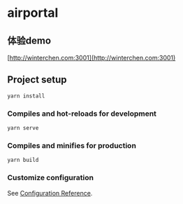 # airportal

## 体验demo
[http://winterchen.com:3001](http://winterchen.com:3001)

## Project setup
```
yarn install
```

### Compiles and hot-reloads for development
```
yarn serve
```

### Compiles and minifies for production
```
yarn build
```

### Customize configuration
See [Configuration Reference](https://cli.vuejs.org/config/).
